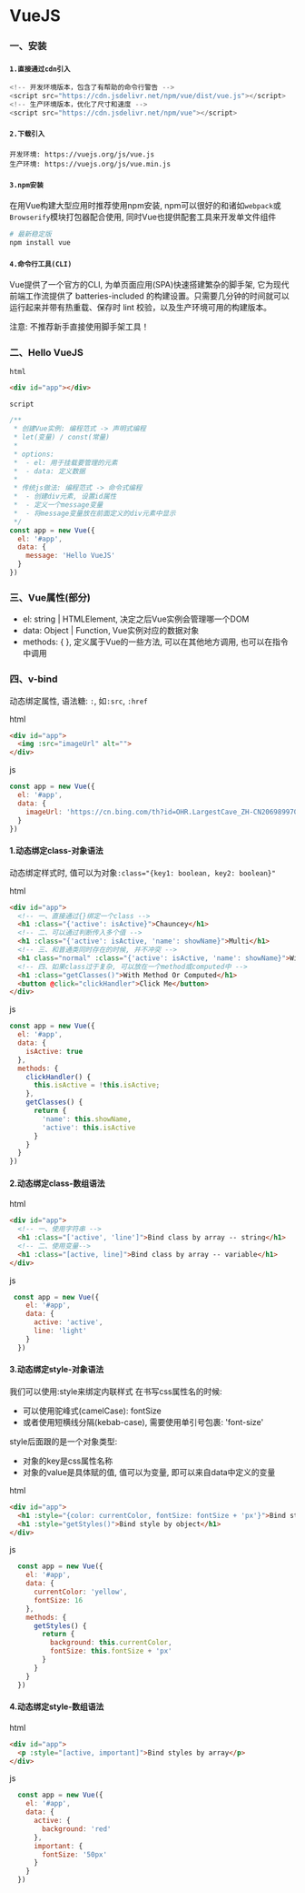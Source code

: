 # VueJS

### 一、安装

#### `1.直接通过cdn引入`

```javascript
<!-- 开发环境版本，包含了有帮助的命令行警告 -->
<script src="https://cdn.jsdelivr.net/npm/vue/dist/vue.js"></script>
<!-- 生产环境版本，优化了尺寸和速度 -->
<script src="https://cdn.jsdelivr.net/npm/vue"></script>
```

#### `2.下载引入`
```text
开发环境: https://vuejs.org/js/vue.js
生产环境: https://vuejs.org/js/vue.min.js
```

#### `3.npm安装`

在用Vue构建大型应用时推荐使用npm安装, npm可以很好的和诸如`webpack`或`Browserify`模块打包器配合使用, 同时Vue也提供配套工具来开发单文件组件

```bash
# 最新稳定版
npm install vue
```

#### `4.命令行工具(CLI)`

Vue提供了一个官方的CLI, 为单页面应用(SPA)快速搭建繁杂的脚手架, 它为现代前端工作流提供了 batteries-included 的构建设置。只需要几分钟的时间就可以运行起来并带有热重载、保存时 lint 校验，以及生产环境可用的构建版本。

注意: 不推荐新手直接使用脚手架工具！

### 二、Hello VueJS

`html`

```html
<div id="app"></div>
```

`script`

```javascript
/**
 * 创建Vue实例: 编程范式 -> 声明式编程
 * let(变量) / const(常量)
 *
 * options:
 *  - el: 用于挂载要管理的元素
 *  - data: 定义数据
 *
 * 传统js做法: 编程范式 -> 命令式编程
 *  - 创建div元素, 设置id属性
 *  - 定义一个message变量
 *  - 将message变量放在前面定义的div元素中显示
 */
const app = new Vue({
  el: '#app',
  data: {
    message: 'Hello VueJS'
  }
})
```

### 三、Vue属性(部分)

-   el: string | HTMLElement, 决定之后Vue实例会管理哪一个DOM
-   data: Object | Function, Vue实例对应的数据对象
-   methods: { }, 定义属于Vue的一些方法, 可以在其他地方调用, 也可以在指令中调用

### 四、v-bind

动态绑定属性, 语法糖: `:`, 如`:src`, `:href`

html

```html
<div id="app">
  <img :src="imageUrl" alt="">
</div>
```

js

```javascript
const app = new Vue({
  el: '#app',
  data: {
    imageUrl: 'https://cn.bing.com/th?id=OHR.LargestCave_ZH-CN2069899703_1920x1080.jpg&rf=LaDigue_1920x1080.jpg&pid=hp'
  }
})
```

#### 1.动态绑定class-对象语法

动态绑定样式时, 值可以为对象`:class="{key1: boolean, key2: boolean}"`

html

```html
<div id="app">
  <!-- 一、直接通过{}绑定一个class -->
  <h1 :class="{'active': isActive}">Chauncey</h1>
  <!-- 二、可以通过判断传入多个值 -->
  <h1 :class="{'active': isActive, 'name': showName}">Multi</h1>
  <!-- 三、和普通类同时存在的时候, 并不冲突 -->
  <h1 class="normal" :class="{'active': isActive, 'name': showName}">With Normal class</h1>
  <!-- 四、如果class过于复杂, 可以放在一个method或computed中 -->
  <h1 :class="getClasses()">With Method Or Computed</h1>
  <button @click="clickHandler">Click Me</button>
</div>
```

js

```javascript
const app = new Vue({
  el: '#app',
  data: {
    isActive: true
  },
  methods: {
    clickHandler() {
      this.isActive = !this.isActive;
    },
    getClasses() {
      return {
        'name': this.showName,
        'active': this.isActive
      }
    }
  }
})
```

#### 2.动态绑定class-数组语法

html

```html
<div id="app">
  <!-- 一、使用字符串 -->
  <h1 :class="['active', 'line']">Bind class by array -- string</h1>
  <!-- 二、使用变量-->
  <h1 :class="[active, line]">Bind class by array -- variable</h1>
</div>
```

js

```javascript
 const app = new Vue({
    el: '#app',
    data: {
      active: 'active',
      line: 'light'
    }
  })
```

#### 3.动态绑定style-对象语法

我们可以使用:style来绑定内联样式
在书写css属性名的时候:
- 可以使用驼峰式(camelCase): fontSize
- 或者使用短横线分隔(kebab-case), 需要使用单引号包裹: 'font-size'

style后面跟的是一个对象类型:
- 对象的key是css属性名称
- 对象的value是具体赋的值, 值可以为变量, 即可以来自data中定义的变量

html

```html
<div id="app">
  <h1 :style="{color: currentColor, fontSize: fontSize + 'px'}">Bind style by object</h1>
  <h1 :style="getStyles()">Bind style by object</h1>
</div>
```

js

```javascript
  const app = new Vue({
    el: '#app',
    data: {
      currentColor: 'yellow',
      fontSize: 16
    },
    methods: {
      getStyles() {
        return {
          background: this.currentColor,
          fontSize: this.fontSize + 'px'
        }
      }
    }
  })
```

#### 4.动态绑定style-数组语法

html

```html
<div id="app">
  <p :style="[active, important]">Bind styles by array</p>
</div>
```

js

```javascript
  const app = new Vue({
    el: '#app',
    data: {
      active: {
        background: 'red'
      },
      important: {
        fontSize: '50px'
      }
    }
  })
```
